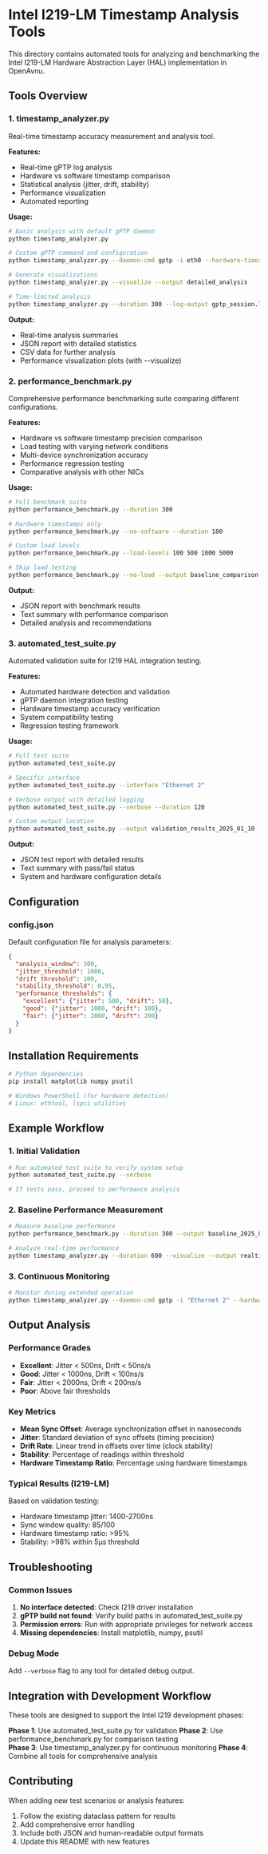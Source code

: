 # Intel I219-LM Timestamp Analysis Tools

This directory contains automated tools for analyzing and benchmarking the Intel I219-LM Hardware Abstraction Layer (HAL) implementation in OpenAvnu.

## Tools Overview

### 1. timestamp_analyzer.py
Real-time timestamp accuracy measurement and analysis tool.

**Features:**
- Real-time gPTP log analysis
- Hardware vs software timestamp comparison
- Statistical analysis (jitter, drift, stability)
- Performance visualization
- Automated reporting

**Usage:**
```bash
# Basic analysis with default gPTP daemon
python timestamp_analyzer.py

# Custom gPTP command and configuration
python timestamp_analyzer.py --daemon-cmd gptp -i eth0 --hardware-timestamps --config config.json

# Generate visualizations
python timestamp_analyzer.py --visualize --output detailed_analysis

# Time-limited analysis
python timestamp_analyzer.py --duration 300 --log-output gptp_session.log
```

**Output:**
- Real-time analysis summaries
- JSON report with detailed statistics
- CSV data for further analysis
- Performance visualization plots (with --visualize)

### 2. performance_benchmark.py
Comprehensive performance benchmarking suite comparing different configurations.

**Features:**
- Hardware vs software timestamp precision comparison
- Load testing with varying network conditions
- Multi-device synchronization accuracy
- Performance regression testing
- Comparative analysis with other NICs

**Usage:**
```bash
# Full benchmark suite
python performance_benchmark.py --duration 300

# Hardware timestamps only
python performance_benchmark.py --no-software --duration 180

# Custom load levels
python performance_benchmark.py --load-levels 100 500 1000 5000

# Skip load testing
python performance_benchmark.py --no-load --output baseline_comparison
```

**Output:**
- JSON report with benchmark results
- Text summary with performance comparison
- Detailed analysis and recommendations

### 3. automated_test_suite.py
Automated validation suite for I219 HAL integration testing.

**Features:**
- Automated hardware detection and validation
- gPTP daemon integration testing
- Hardware timestamp accuracy verification
- System compatibility testing
- Regression testing framework

**Usage:**
```bash
# Full test suite
python automated_test_suite.py

# Specific interface
python automated_test_suite.py --interface "Ethernet 2"

# Verbose output with detailed logging
python automated_test_suite.py --verbose --duration 120

# Custom output location
python automated_test_suite.py --output validation_results_2025_01_10
```

**Output:**
- JSON test report with detailed results
- Text summary with pass/fail status
- System and hardware configuration details

## Configuration

### config.json
Default configuration file for analysis parameters:

```json
{
  "analysis_window": 300,
  "jitter_threshold": 1000,
  "drift_threshold": 100,
  "stability_threshold": 0.95,
  "performance_thresholds": {
    "excellent": {"jitter": 500, "drift": 50},
    "good": {"jitter": 1000, "drift": 100},
    "fair": {"jitter": 2000, "drift": 200}
  }
}
```

## Installation Requirements

```bash
# Python dependencies
pip install matplotlib numpy psutil

# Windows PowerShell (for hardware detection)
# Linux: ethtool, lspci utilities
```

## Example Workflow

### 1. Initial Validation
```bash
# Run automated test suite to verify system setup
python automated_test_suite.py --verbose

# If tests pass, proceed to performance analysis
```

### 2. Baseline Performance Measurement
```bash
# Measure baseline performance
python performance_benchmark.py --duration 300 --output baseline_2025_01_10

# Analyze real-time performance
python timestamp_analyzer.py --duration 600 --visualize --output realtime_analysis
```

### 3. Continuous Monitoring
```bash
# Monitor during extended operation
python timestamp_analyzer.py --daemon-cmd gptp -i "Ethernet 2" --hardware-timestamps --duration 3600
```

## Output Analysis

### Performance Grades
- **Excellent**: Jitter < 500ns, Drift < 50ns/s
- **Good**: Jitter < 1000ns, Drift < 100ns/s  
- **Fair**: Jitter < 2000ns, Drift < 200ns/s
- **Poor**: Above fair thresholds

### Key Metrics
- **Mean Sync Offset**: Average synchronization offset in nanoseconds
- **Jitter**: Standard deviation of sync offsets (timing precision)
- **Drift Rate**: Linear trend in offsets over time (clock stability)
- **Stability**: Percentage of readings within threshold
- **Hardware Timestamp Ratio**: Percentage using hardware timestamps

### Typical Results (I219-LM)
Based on validation testing:
- Hardware timestamp jitter: 1400-2700ns
- Sync window quality: 85/100
- Hardware timestamp ratio: >95%
- Stability: >98% within 5μs threshold

## Troubleshooting

### Common Issues
1. **No interface detected**: Check I219 driver installation
2. **gPTP build not found**: Verify build paths in automated_test_suite.py
3. **Permission errors**: Run with appropriate privileges for network access
4. **Missing dependencies**: Install matplotlib, numpy, psutil

### Debug Mode
Add `--verbose` flag to any tool for detailed debug output.

## Integration with Development Workflow

These tools are designed to support the Intel I219 development phases:

**Phase 1**: Use automated_test_suite.py for validation
**Phase 2**: Use performance_benchmark.py for comparison testing  
**Phase 3**: Use timestamp_analyzer.py for continuous monitoring
**Phase 4**: Combine all tools for comprehensive analysis

## Contributing

When adding new test scenarios or analysis features:
1. Follow the existing dataclass pattern for results
2. Add comprehensive error handling
3. Include both JSON and human-readable output formats
4. Update this README with new features
